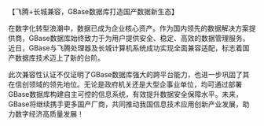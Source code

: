 【飞腾+长城兼容，GBase数据库打造国产数据新生态】

在数字化转型浪潮中，数据已成为企业核心资产。作为国内领先的数据解决方案提供商，GBase数据库始终致力于为用户提供安全、稳定、高效的数据管理服务。近日，GBase与飞腾处理器及长城计算机系统成功实现全面兼容适配，标志着国产数据库技术迈上了新的台阶。

此次兼容性认证不仅证明了GBase数据库强大的跨平台能力，也进一步巩固了其在信创领域的领先地位。无论是政府机关还是大型企事业单位，均可通过部署GBase数据库构建自主可控的信息系统，有效提升数据安全保障水平。未来，GBase将继续携手更多国产厂商，共同推动我国信息技术应用创新产业发展，助力数字经济高质量发展！